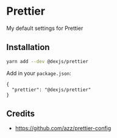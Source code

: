 # Prettier

My default settings for Prettier

## Installation

```bash
yarn add --dev @dexjs/prettier
```

Add in your `package.json`:

```jsonc
{
  "prettier": "@dexjs/prettier"
}
```

## Credits

- https://github.com/azz/prettier-config
